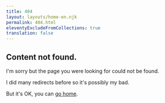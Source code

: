 ```yaml
---
title: 404
layout: layouts/home-en.njk
permalink: 404.html
eleventyExcludeFromCollections: true
translation: false
---
```


## Content not found.

I'm sorry but the page you were looking for could not be found.

I did many redirects before so it's possibly my bad.

But it's OK, you can <a href="{{ '/' | url }}">go home</a>.
